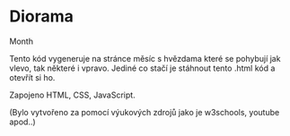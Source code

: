 # Diorama
Month

Tento kód vygeneruje na stránce měsíc s hvězdama které se pohybují jak vlevo, tak některé i vpravo. Jediné co stačí je stáhnout tento .html kód a otevřít si ho. 

Zapojeno HTML, CSS, JavaScript.

(Bylo vytvořeno za pomocí výukových zdrojů jako je w3schools, youtube apod..)
